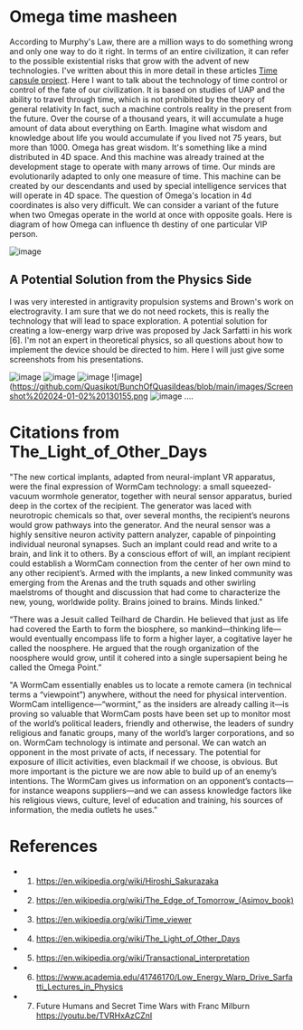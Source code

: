 # Omega time masheen
According to Murphy's Law, there are a million ways to do something wrong and only one way to do it right. In terms of an entire civilization, it can refer to the possible existential risks that grow with the advent of new technologies. I've written about this in more detail in these articles [Time capsule project](https://github.com/Quasikot/BunchOfQuasiIdeas/blob/main/Time%20capsule%20project.md). Here I want to talk about the technology of time control or control of the fate of our civilization. It is based on studies of UAP and the ability to travel through time, which is not prohibited by the theory of general relativity
In fact, such a machine controls reality in the present from the future. Over the course of a thousand years, it will accumulate a huge amount of data about everything on Earth. Imagine what wisdom and knowledge about life you would accumulate if you lived not 75 years, but more than 1000. Omega has great wisdom. It's something like a mind distributed in 4D space. And this machine was already trained at the development stage to operate with many arrows of time. Our minds are evolutionarily adapted to only one measure of time.
This machine can be created by our descendants and used by special intelligence services that will operate in 4D space. The question of Omega's location in 4d coordinates is also very difficult. We can consider a variant of the future when two Omegas operate in the world at once with opposite goals.
Here is diagram of how Omega can influence th destiny of one particular VIP person.

![image](https://github.com/Quasikot/BunchOfQuasiIdeas/blob/main/images/immortality_machine.png)

## A Potential Solution from the Physics Side
I was very interested in antigravity propulsion systems and Brown's work on electrogravity. I am sure that we do not need rockets, this is really the technology that will lead to space exploration. A potential solution for creating a low-energy warp drive was proposed by Jack Sarfatti in his work [6].
I'm not an expert in theoretical physics, so all questions about how to implement the device should be directed to him.
Here I will just give some screenshots from his presentations.

![image](https://github.com/Quasikot/BunchOfQuasiIdeas/blob/main/images/Screenshot%202024-01-02%20125855.png)
![image](https://github.com/Quasikot/BunchOfQuasiIdeas/blob/main/images/Screenshot%202024-01-02%20130039.png)
![image](https://github.com/Quasikot/BunchOfQuasiIdeas/blob/main/images/Screenshot%202024-01-02%20125832.png)
![image](https://github.com/Quasikot/BunchOfQuasiIdeas/blob/main/images/Screenshot%202024-01-02%20130155.png
![image](https://github.com/Quasikot/BunchOfQuasiIdeas/blob/main/images/Screenshot%202024-01-02%20130311.png)
....



# Citations from The_Light_of_Other_Days
"The new cortical implants, adapted from neural-implant VR apparatus, were the final expression of WormCam technology: a small squeezed-vacuum wormhole generator, together with neural sensor apparatus, buried deep in the cortex of the recipient. The generator was laced with neurotropic chemicals so that, over several months, the recipient’s neurons would grow pathways into the generator. And the neural sensor was a highly sensitive neuron activity pattern analyzer, capable of pinpointing individual neuronal synapses.
Such an implant could read and write to a brain, and link it to others. By a conscious effort of will, an implant recipient could establish a WormCam connection from the center of her own mind to any other recipient’s.
Armed with the implants, a new linked community was emerging from the Arenas and the truth squads and other swirling maelstroms of thought and discussion that had come to characterize the new, young, worldwide polity. Brains joined to brains. Minds linked."

“There was a Jesuit called Teilhard de Chardin. He believed that just as life had covered the Earth to form the biosphere, so mankind—thinking life—would eventually encompass life to form a higher layer, a cogitative layer he called the noosphere. He argued that the rough organization of the noosphere would grow, until it cohered into a single supersapient being he called the Omega Point.”

"A WormCam essentially enables us to locate a remote camera (in technical terms a “viewpoint”) anywhere, without the need for physical intervention. WormCam intelligence—“wormint,” as the insiders are already calling it—is proving so valuable that WormCam posts have been set up to monitor most of the world’s political leaders, friendly and otherwise, the leaders of sundry religious and fanatic groups, many of the world’s larger corporations, and so on.
WormCam technology is intimate and personal. We can watch an opponent in the most private of acts, if necessary. The potential for exposure of illicit activities, even blackmail if we choose, is obvious. But more important is the picture we are now able to build up of an enemy’s intentions. The WormCam gives us information on an opponent’s contacts—for instance weapons suppliers—and we can assess knowledge factors like his religious views, culture, level of education and training, his sources of information, the media outlets he uses."



# References
* 1. https://en.wikipedia.org/wiki/Hiroshi_Sakurazaka
* 2. https://en.wikipedia.org/wiki/The_Edge_of_Tomorrow_(Asimov_book)
* 3. https://en.wikipedia.org/wiki/Time_viewer
* 4. https://en.wikipedia.org/wiki/The_Light_of_Other_Days
* 5. https://en.wikipedia.org/wiki/Transactional_interpretation
* 6. https://www.academia.edu/41746170/Low_Energy_Warp_Drive_Sarfatti_Lectures_in_Physics
* 7. Future Humans and Secret Time Wars with Franc Milburn https://youtu.be/TVRHxAzCZnI





